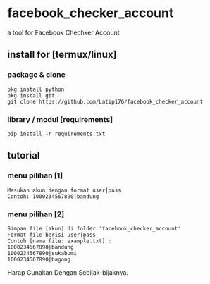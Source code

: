 # facebook_checker_account
a tool for Facebook Chechker Account
## install for [termux/linux]
### package & clone
```
pkg install python
pkg install git
git clone https://github.com/Latip176/facebook_checker_account

```
### library / modul [requirements]
```
pip install -r requirements.txt
```
## tutorial
### menu pilihan [1]
```
Masukan akun dengan format user|pass
Contoh: 1000234567890|bandung
```
### menu pilihan [2]
```
Simpan file [akun] di folder 'facebook_checker_account'
Format file berisi user|pass
Contoh [nama file: example.txt] :
1000234567890|bandung
1000234567890|sukabumi
1000234567890|bagong
```
Harap Gunakan Dengan Sebijak-bijaknya.
